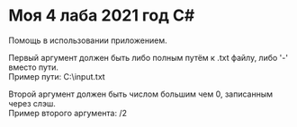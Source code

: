 # Моя 4 лаба 2021 год C#
Помощь в использовании приложением.

Первый аргумент должен быть либо полным путём к .txt файлу, либо '-' вместо пути.		
Пример пути: C:\input.txt


Второй аргумент должен быть числом большим чем 0, записанным через слэш.		
Пример второго аргумента: /2
